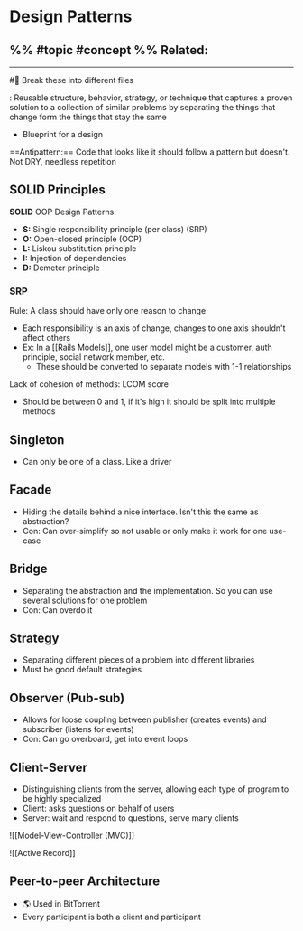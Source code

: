 # Design Patterns
%%
#topic
#concept
%%
**Related:**
-  

---

#📌 Break these into different files

: Reusable structure, behavior, strategy, or technique that captures a proven solution to a collection of similar problems by separating the things that change form the things that stay the same
- Blueprint for a design

==Antipattern:== Code that looks like it should follow a pattern but doesn't. Not DRY, needless repetition 


## SOLID Principles
**SOLID** OOP Design Patterns:
- **S:** Single responsibility principle (per class) (SRP)
- **O:** Open-closed principle (OCP)
- **L:** Liskou substitution principle 
- **I:** Injection of dependencies
- **D:** Demeter principle

### SRP
Rule: A class should have only one reason to change
- Each responsibility is an axis of change, changes to one axis shouldn't affect others
- Ex: In a [[Rails Models]], one user model might be a customer, auth principle, social network member, etc.
	- These should be converted to separate models with 1-1 relationships 

Lack of cohesion of methods: LCOM score
- Should be between 0 and 1, if it's high it should be split into multiple methods

## Singleton
- Can only be one of a class. Like a driver

## Facade
- Hiding the details behind a nice interface. Isn't this the same as abstraction?
- Con: Can over-simplify so not usable or only make it work for one use-case

## Bridge
- Separating the abstraction and the implementation. So you can use several solutions for one problem
- Con: Can overdo it

## Strategy
- Separating different pieces of a problem into different libraries
- Must be good default strategies

## Observer (Pub-sub)
- Allows for loose coupling between publisher (creates events) and subscriber (listens for events)
- Con: Can go overboard, get into event loops

## Client-Server
- Distinguishing clients from the server, allowing each type of program to be highly specialized
- Client: asks questions on behalf of users
- Server: wait and respond to questions, serve many clients


![[Model-View-Controller (MVC)]]

![[Active Record]]

## Peer-to-peer Architecture
- 🌎 Used in BitTorrent
- Every participant is both a client and participant


